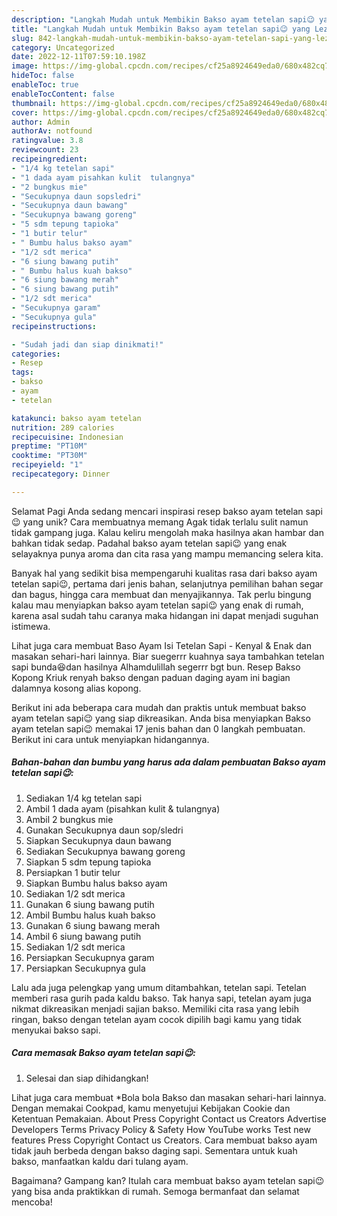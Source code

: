 ```yaml
---
description: "Langkah Mudah untuk Membikin Bakso ayam tetelan sapi😉 yang Lezat Sekali, Sempurna"
title: "Langkah Mudah untuk Membikin Bakso ayam tetelan sapi😉 yang Lezat Sekali, Sempurna"
slug: 842-langkah-mudah-untuk-membikin-bakso-ayam-tetelan-sapi-yang-lezat-sekali-sempurna
category: Uncategorized
date: 2022-12-11T07:59:10.198Z
image: https://img-global.cpcdn.com/recipes/cf25a8924649eda0/680x482cq70/bakso-ayam-tetelan-sapi-foto-resep-utama.jpg
hideToc: false
enableToc: true
enableTocContent: false
thumbnail: https://img-global.cpcdn.com/recipes/cf25a8924649eda0/680x482cq70/bakso-ayam-tetelan-sapi-foto-resep-utama.jpg
cover: https://img-global.cpcdn.com/recipes/cf25a8924649eda0/680x482cq70/bakso-ayam-tetelan-sapi-foto-resep-utama.jpg
author: Admin
authorAv: notfound
ratingvalue: 3.8
reviewcount: 23
recipeingredient:
- "1/4 kg tetelan sapi"
- "1 dada ayam pisahkan kulit  tulangnya"
- "2 bungkus mie"
- "Secukupnya daun sopsledri"
- "Secukupnya daun bawang"
- "Secukupnya bawang goreng"
- "5 sdm tepung tapioka"
- "1 butir telur"
- " Bumbu halus bakso ayam"
- "1/2 sdt merica"
- "6 siung bawang putih"
- " Bumbu halus kuah bakso"
- "6 siung bawang merah"
- "6 siung bawang putih"
- "1/2 sdt merica"
- "Secukupnya garam"
- "Secukupnya gula"
recipeinstructions:

- "Sudah jadi dan siap dinikmati!"
categories:
- Resep
tags:
- bakso
- ayam
- tetelan

katakunci: bakso ayam tetelan 
nutrition: 289 calories
recipecuisine: Indonesian
preptime: "PT10M"
cooktime: "PT30M"
recipeyield: "1"
recipecategory: Dinner

---
```



Selamat Pagi Anda sedang mencari inspirasi resep bakso ayam tetelan sapi😉 yang unik? Cara membuatnya memang Agak tidak terlalu sulit namun tidak gampang juga. Kalau keliru mengolah maka hasilnya akan hambar dan bahkan tidak sedap. Padahal bakso ayam tetelan sapi😉 yang enak selayaknya punya aroma dan cita rasa yang mampu memancing selera kita.


Banyak hal yang sedikit bisa mempengaruhi kualitas rasa dari bakso ayam tetelan sapi😉, pertama dari jenis bahan, selanjutnya pemilihan bahan segar dan bagus, hingga cara membuat dan menyajikannya. Tak perlu bingung kalau mau menyiapkan bakso ayam tetelan sapi😉 yang enak di rumah, karena asal sudah tahu caranya maka hidangan ini dapat menjadi suguhan istimewa.

Lihat juga cara membuat Baso Ayam Isi Tetelan Sapi - Kenyal &amp; Enak dan masakan sehari-hari lainnya. Biar suegerrr kuahnya saya tambahkan tetelan sapi bunda😆dan hasilnya Alhamdulillah segerrr bgt bun. Resep Bakso Kopong Kriuk renyah bakso dengan paduan daging ayam ini bagian dalamnya kosong alias kopong.


Berikut ini ada beberapa cara mudah dan praktis untuk membuat bakso ayam tetelan sapi😉 yang siap dikreasikan. Anda bisa menyiapkan Bakso ayam tetelan sapi😉 memakai 17 jenis bahan dan 0 langkah pembuatan. Berikut ini cara untuk menyiapkan hidangannya.

<!--inarticleads1-->

##### Bahan-bahan dan bumbu yang harus ada dalam pembuatan Bakso ayam tetelan sapi😉:

1. Sediakan 1/4 kg tetelan sapi
1. Ambil 1 dada ayam (pisahkan kulit &amp; tulangnya)
1. Ambil 2 bungkus mie
1. Gunakan Secukupnya daun sop/sledri
1. Siapkan Secukupnya daun bawang
1. Sediakan Secukupnya bawang goreng
1. Siapkan 5 sdm tepung tapioka
1. Persiapkan 1 butir telur
1. Siapkan  Bumbu halus bakso ayam
1. Sediakan 1/2 sdt merica
1. Gunakan 6 siung bawang putih
1. Ambil  Bumbu halus kuah bakso
1. Gunakan 6 siung bawang merah
1. Ambil 6 siung bawang putih
1. Sediakan 1/2 sdt merica
1. Persiapkan Secukupnya garam
1. Persiapkan Secukupnya gula


Lalu ada juga pelengkap yang umum ditambahkan, tetelan sapi. Tetelan memberi rasa gurih pada kaldu bakso. Tak hanya sapi, tetelan ayam juga nikmat dikreasikan menjadi sajian bakso. Memiliki cita rasa yang lebih ringan, bakso dengan tetelan ayam cocok dipilih bagi kamu yang tidak menyukai bakso sapi. 

<!--inarticleads2-->

##### Cara memasak Bakso ayam tetelan sapi😉:


1. Selesai dan siap dihidangkan!

Lihat juga cara membuat *Bola bola Bakso dan masakan sehari-hari lainnya. Dengan memakai Cookpad, kamu menyetujui Kebijakan Cookie dan Ketentuan Pemakaian. About Press Copyright Contact us Creators Advertise Developers Terms Privacy Policy &amp; Safety How YouTube works Test new features Press Copyright Contact us Creators. Cara membuat bakso ayam tidak jauh berbeda dengan bakso daging sapi. Sementara untuk kuah bakso, manfaatkan kaldu dari tulang ayam. 

Bagaimana? Gampang kan? Itulah cara membuat bakso ayam tetelan sapi😉 yang bisa anda praktikkan di rumah. Semoga bermanfaat dan selamat mencoba!
